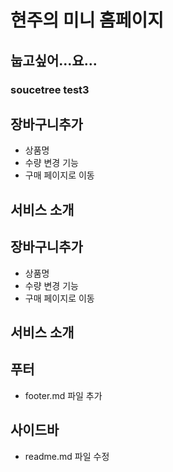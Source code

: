 # 현주의 미니 홈페이지

## 눕고싶어...요...

### soucetree test3


## 장바구니추가
- 상품명
- 수량 변경 기능
- 구매 페이지로 이동

## 서비스 소개

## 장바구니추가
- 상품명
- 수량 변경 기능
- 구매 페이지로 이동
## 서비스 소개

## 푸터
- footer.md 파일 추가

## 사이드바
- readme.md 파일 수정

